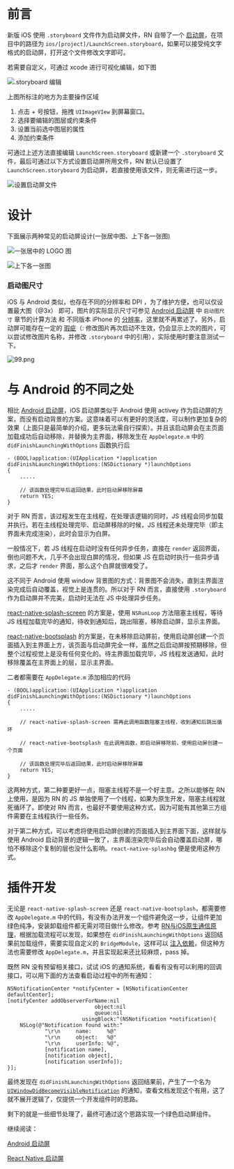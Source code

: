 # 前言

新版 iOS 使用 `.storyboard` 文件作为启动屏文件，RN 自带了一个 [启动屏](https://github.com/facebook/react-native/blob/main/template/ios/HelloWorld/LaunchScreen.storyboard)，在项目中的路径为 `ios/[project]/LaunchScreen.storyboard`，如果可以接受纯文字格式的启动屏，打开这个文件修改文字即可。

若需要自定义，可通过 xcode 进行可视化编辑，如下图

![.storyboard 编辑](imgs/ios_1.png)

上图所标注的地方为主要操作区域

1. 点击 + 号按钮，拖拽 `UIImageVIew` 到屏幕窗口。
2. 选择要编辑的图层或约束条件
3. 设置当前选中图层的属性
4. 添加约束条件

可通过上述方法直接编辑 `LaunchScreen.storyboard` 或新建一个 `.storyboard` 文件，最后可通过以下方式设置启动屏所用文件，RN 默认已设置了  `LaunchScreen.storyboard` 为启动屏，若直接使用该文件，则无需进行这一步。

![设置启动屏文件](imgs/ios_2.png)

# 设计

下面展示两种常见的启动屏设计(一张居中图、上下各一张图)

![一张居中的 LOGO 图](imgs/ios_3.png)

![上下各一张图](imgs/ios_4.png)

### 启动图尺寸

iOS 与 Android 类似，也存在不同的分辨率和 DPI ，为了维护方便，也可以仅设置最大图（@3x） 即可，图片的实际显示尺寸可参见 [Android 启动屏](android.md) 中 `启动图尺寸` 章节的计算方法 和 不同版本 iPhone 的 [分辨率](https://www.ios-resolution.com/)，这里就不再累述了。另外，启动屏可能存在一定的 [瑕疵](https://developer.apple.com/forums/thread/68244)（: 修改图片再次启动不生效，仍会显示上次的图片，可以尝试修改图片名称，并修改 `.storyboard` 中的引用），实际使用时要注意测试一下。

![99.png](https://upload-images.jianshu.io/upload_images/3490921-94597bbacb840b59.png?imageMogr2/auto-orient/strip%7CimageView2/2/w/1240)

# 与 Android 的不同之处

相比 [Android 启动屏](android.md)，iOS 启动屏类似于 Android 使用 activey 作为启动屏的方案，而没有启动背景的方案。这意味着可以有更好的灵活度，可以制作更加复杂的效果（上面只是最简单的介绍，更多玩法需自行探索）。并且该启动屏会在主页面加载成功后自动移除，并替换为主界面，移除发生在 `AppDelegate.m` 中的 `didFinishLaunchingWithOptions` 函数执行后

```
- (BOOL)application:(UIApplication *)application didFinishLaunchingWithOptions:(NSDictionary *)launchOptions
{
    .....

    // 该函数处理完毕后返回结果，此时启动屏移除屏幕
    return YES;
}
```

对于 RN 而言，该过程发生在主线程，在处理该逻辑的同时，JS 线程会同步加载并执行。若在主线程处理完毕、启动屏移除的时候，JS 线程还未处理完毕（即主界面未完成渲染），此时会显示为白屏。

一般情况下，若 JS 线程在启动时没有任何异步任务，直接在 `render` 返回界面，倒也问题不大，几乎不会出现白屏的情况，但如果 JS 在启动时执行一些异步请求，之后才 `render` 界面，那么这个白屏就很难受了。

这不同于 Android 使用 window 背景图的方式：背景图不会消失，直到主界面渲染完成后自动覆盖，视觉上是连贯的。所以对于 RN 而言，直接使用 `.storyboard` 作为启动屏并不完美，启动时无法在 JS 中处理异步任务。

[react-native-splash-screen](https://github.com/crazycodeboy/react-native-splash-screen) 的方案是，使用 `NSRunLoop` 方法阻塞主线程，等待 JS 线程加载完毕的通知，待收到通知后，跳出阻塞，移除启动屏，显示主界面。

[react-native-bootsplash](https://github.com/zoontek/react-native-bootsplash) 的方案是，在未移除启动屏前，使用启动屏创建一个页面插入到主界面上方，该页面与启动屏完全一样，虽然之后启动屏按预期移除，但整个过程视觉上是没有任何变化的。待主界面加载完毕，JS 线程发送通知，此时移除覆盖在主界面上的层，显示主界面。

二者都需要在 `AppDelegate.m` 添加相应的代码

```
- (BOOL)application:(UIApplication *)application didFinishLaunchingWithOptions:(NSDictionary *)launchOptions
{
    .....
   
    // react-native-splash-screen 需再此调用函数阻塞主线程，收到通知后跳出循环

    // react-native-bootsplash 在此调用函数，即启动屏移除前，使用启动屏创建一个页面

    // 该函数处理完毕后返回结果，此时启动屏移除屏幕
    return YES;
}
```

这两种方式，第二种要更好一点，阻塞主线程不是一个好主意。之所以能够在 RN 上使用，是因为 RN 的 JS 单独使用了一个线程，如果为原生开发，阻塞主线程就死循环了。即使对 RN 而言，也最好不要使用这种方式，因为可能有其他第三方组件需要在主线程执行一些任务。

对于第二种方式，可以考虑将使用启动屏创建的页面插入到主界面下面，这样就与使用 Android 启动背景的逻辑一致了，主界面渲染完毕后会自动覆盖启动屏，哪怕不移除这个复制的层也没什么影响。`react-native-splashbg` 便是使用这种方式。

# 插件开发

无论是 `react-native-splash-screen` 还是 `react-native-bootsplash`，都需要修改 `AppDelegate.m` 中的代码，有没有办法开发一个组件避免这一步，让组件更加绿色纯净，安装卸载组件都无需对项目做什么修改。参考 [RN与iOS原生通信原理](https://blog.gaogangsever.cn/react/ReactNative%E4%B8%8EiOS%E5%8E%9F%E7%94%9F%E9%80%9A%E4%BF%A1%E5%8E%9F%E7%90%86%E8%A7%A3%E6%9E%90-%E5%88%9D%E5%A7%8B%E5%8C%96.html)，根据加载流程可以发现，如果想在 `didFinishLaunchingWithOptions` 返回结果前加载组件，需要实现自定义的 `BridgeModule`，这样可以 [注入依赖](https://reactnative.dev/docs/native-modules-ios#dependency-injection)，但这种方法也需要修改 `AppDelegate.m`，并且实现起来还比较麻烦，pass 掉。

既然 RN 没有预留相关接口，试试 iOS 的通知系统，看看有没有可以利用的回调接口，可以用下面的方法查看启动过程中的所有通知：

```
NSNotificationCenter *notifyCenter = [NSNotificationCenter defaultCenter];
[notifyCenter addObserverForName:nil
                            object:nil
                            queue:nil
                        usingBlock:^(NSNotification *notification){
    NSLog(@"Notification found with:"
            "\r\n     name:     %@"
            "\r\n     object:   %@"
            "\r\n     userInfo: %@",
            [notification name],
            [notification object],
            [notification userInfo]);
}];
```

最终发现在 `didFinishLaunchingWithOptions` 返回结果前，产生了一个名为 [`UIWindowDidBecomeVisibleNotification`](https://developer.apple.com/documentation/uikit/uiwindowdidbecomevisiblenotification) 的通知，查看文档发现这个有用，这了就不展开逻辑了，仅提供一个开发组件时的思路。

剩下的就是一些细节处理了，最终可通过这个思路实现一个绿色启动屏组件。

继续阅读：

[Android 启动屏](android.md)

[React Native 启动屏](react.md)
